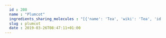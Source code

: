 ```yaml
---
  id : 208
  name : "Plumcot"
  ingredients_sharing_molecules : "[{'name': 'Tea', 'wiki': 'Tea', 'id': 310, 'category': 'Plant', 'common_molecules': [17525, 8091, 5352438, 5363388, 4133, 7710, 5352543, 11509, 7909, 7824, 9862, 31276, 9895, 5352973, 2733294, 31289, 8052]}, {'name': 'Apple', 'wiki': 'Apple', 'id': 162, 'category': 'Fruit', 'common_molecules': [7802, 17525, 62592, 8091, 5352438, 5363388, 7714, 11509, 7824, 8139, 9862, 31276, 2733294, 31289, 8052]}, {'name': 'Mango', 'wiki': 'Mango', 'id': 190, 'category': 'Fruit', 'common_molecules': [7802, 17525, 5352438, 5363388, 31276, 7710, 5352543, 11509, 7824, 6544, 9862, 9895, 2733294, 31289, 8052]}, {'name': 'Passionfruit', 'wiki': 'Passiflora_edulis', 'id': 198, 'category': 'Fruit', 'common_molecules': [17525, 8091, 5352438, 5363388, 7714, 7710, 5362622, 5352543, 11509, 4133, 7824, 9862, 31276, 5352973, 2733294]}, {'name': 'Peach', 'wiki': 'Peach#Nectarines', 'id': 201, 'category': 'Fruit', 'common_molecules': [7802, 11509, 8091, 5352438, 5363388, 7714, 7710, 5352543, 4133, 7824, 9862, 31276, 5352973, 2733294, 31289]}]"
  slug : plumcot
  date : 2019-03-26T08:47:11+01:00
---
```




